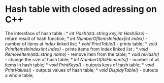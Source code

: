 # Hash table with closed adressing on C++

The interaface of hash table :
    * *int Hash(std::string key,int HashSize)* - return result of hash function;
    * *int NumberOfItemsInIndex(int index)* - number of items at *index* linked list;
    * *void PrintTable()* - prints table;
    * *void PrintItemsInIndex(int index)* - prints items from *index* linked list ;
    * *void RemoveItem(std::string name)* - remove item from the table;
    * *void reHash()* - change the size of hash table;
    * *int NumberOfAllElements()* - number of all items in hash table;
    * *void PrintKeys()* - outputs keys of hash table;
    * *void PrintValues()* - outputs values of hash table;
    * *void DisplayTable()* - outouts a whole table;
